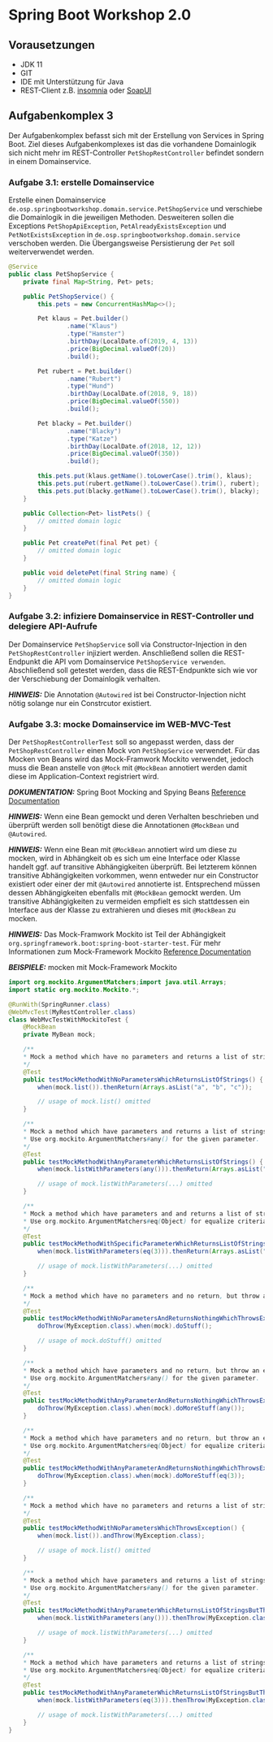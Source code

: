 # Spring Boot Workshop 2.0

## Vorausetzungen

* JDK 11
* GIT
* IDE mit Unterstützung für Java
* REST-Client z.B. [insomnia](https://insomnia.rest/) oder [SoapUI](https://www.soapui.org/)

## Aufgabenkomplex 3

Der Aufgabenkomplex befasst sich mit der Erstellung von Services in Spring Boot.
Ziel dieses Aufgabenkomplexes ist das die vorhandene Domainlogik sich nicht mehr im REST-Controller `PetShopRestController` befindet sondern in einem Domainservice.

### Aufgabe 3.1: erstelle Domainservice

Erstelle einen Domainservice `de.osp.springbootworkshop.domain.service.PetShopService` und verschiebe die Domainlogik in die jeweiligen Methoden.
Desweiteren sollen die Exceptions `PetShopApiException`, `PetAlreadyExistsException` und `PetNotExistsException` in `de.osp.springbootworkshop.domain.service` verschoben werden.
Die Übergangsweise Persistierung der `Pet` soll weiterverwendet werden.

```java
@Service
public class PetShopService {
    private final Map<String, Pet> pets;

    public PetShopService() {
        this.pets = new ConcurrentHashMap<>();

        Pet klaus = Pet.builder()
                .name("Klaus")
                .type("Hamster")
                .birthDay(LocalDate.of(2019, 4, 13))
                .price(BigDecimal.valueOf(20))
                .build();

        Pet rubert = Pet.builder()
                .name("Rubert")
                .type("Hund")
                .birthDay(LocalDate.of(2018, 9, 18))
                .price(BigDecimal.valueOf(550))
                .build();

        Pet blacky = Pet.builder()
                .name("Blacky")
                .type("Katze")
                .birthDay(LocalDate.of(2018, 12, 12))
                .price(BigDecimal.valueOf(350))
                .build();

        this.pets.put(klaus.getName().toLowerCase().trim(), klaus);
        this.pets.put(rubert.getName().toLowerCase().trim(), rubert);
        this.pets.put(blacky.getName().toLowerCase().trim(), blacky);
    }

    public Collection<Pet> listPets() {
        // omitted domain logic
    }

    public Pet createPet(final Pet pet) {
        // omitted domain logic
    }

    public void deletePet(final String name) {
        // omitted domain logic
    }
}
```

### Aufgabe 3.2: infiziere Domainservice in REST-Controller und delegiere API-Aufrufe

Der Domainservice `PetShopService` soll via Constructor-Injection in den `PetShopRestController` injiziert werden.
Anschließend sollen die REST-Endpunkt die API vom Domainservice `PetShopService verwenden`.
Abschließend soll getestet werden, dass die REST-Endpunkte sich wie vor der Verschiebung der Domainlogik verhalten.

**_HINWEIS:_** Die Annotation `@Autowired` ist bei Constructor-Injection nicht nötig solange nur ein Constrcutor existiert.


### Aufgabe 3.3: mocke Domainservice im WEB-MVC-Test

Der `PetShopRestControllerTest` soll so angepasst werden, dass der `PetShopRestController` einen Mock von `PetShopService` verwendet.
Für das Mocken von Beans wird das Mock-Framwork Mockito verwendet, jedoch muss die Bean anstelle von `@Mock` mit `@MockBean` annotiert werden damit diese im Application-Context registriert wird.

**_DOKUMENTATION:_** Spring Boot Mocking and Spying Beans
[Reference Documentation](https://docs.spring.io/spring-boot/docs/current/reference/html/boot-features-testing.html#boot-features-testing-spring-boot-applications-mocking-beans)

**_HINWEIS:_** Wenn eine Bean gemockt und deren Verhalten beschrieben und überprüft werden soll benötigt diese die Annotationen `@MockBean` und `@Autowired`.

**_HINWEIS:_** Wenn eine Bean mit `@MockBean` annotiert wird um diese zu mocken, wird in Abhängkeit ob es sich um eine Interface oder Klasse handelt ggf. auf transitive Abhängigkeiten überprüft.
Bei letzterem können transitive Abhängigkeiten vorkommen, wenn entweder nur ein Constructor existiert oder einer der mit `@Autowired` annotierte ist.
Entsprechend müssen dessen Abhängigkeiten ebenfalls mit `@MockBean` gemockt werden.
Um transitive Abhängigkeiten zu vermeiden empfielt es sich stattdessen ein Interface aus der Klasse zu extrahieren und dieses mit `@MockBean` zu mocken.

**_HINWEIS:_** Das Mock-Framwork Mockito ist Teil der Abhängigkeit `org.springframework.boot:spring-boot-starter-test`.
Für mehr Informationen zum Mock-Framework Mockito [Reference Documentation](https://site.mockito.org/)

**_BEISPIELE:_** mocken mit Mock-Framework Mockito

```java
import org.mockito.ArgumentMatchers;import java.util.Arrays;
import static org.mockito.Mockito.*;

@RunWith(SpringRunner.class)
@WebMvcTest(MyRestController.class)
class WebMvcTestWithMockitoTest {
    @MockBean
    private MyBean mock;

    /**
    * Mock a method which have no parameters and returns a list of strings for any case.
    */
    @Test
    public testMockMethodWithNoParametersWhichReturnsListOfStrings() {
        when(mock.list()).thenReturn(Arrays.asList("a", "b", "c"));

        // usage of mock.list() omitted
    }

    /**
    * Mock a method which have parameters and returns a list of strings for any case.
    * Use org.mockito.ArgumentMatchers#any() for the given parameter.
    */
    @Test
    public testMockMethodWithAnyParameterWhichReturnsListOfStrings() {
        when(mock.listWithParameters(any())).thenReturn(Arrays.asList("a", "b", "c"));

        // usage of mock.listWithParameters(...) omitted
    }

    /**
    * Mock a method which have parameters and and returns a list of strings for given parameter criteria(s).
    * Use org.mockito.ArgumentMatchers#eq(Object) for equalize criteria or other matchers.
    */
    @Test
    public testMockMethodWithSpecificParameterWhichReturnsListOfStrings() {
        when(mock.listWithParameters(eq(3))).thenReturn(Arrays.asList("a", "b", "c"));

        // usage of mock.listWithParameters(...) omitted
    }

    /**
    * Mock a method which have no parameters and no return, but throw an exception for any case.
    */
    @Test
    public testMockMethodWithNoParametersAndReturnsNothingWhichThrowsException() {
        doThrow(MyException.class).when(mock).doStuff();

        // usage of mock.doStuff() omitted
    }

    /**
    * Mock a method which have parameters and no return, but throw an exception for any case.
    * Use org.mockito.ArgumentMatchers#any() for the given parameter.
    */
    @Test
    public testMockMethodWithAnyParameterAndReturnsNothingWhichThrowsException() {
        doThrow(MyException.class).when(mock).doMoreStuff(any());
    }

    /**
    * Mock a method which have parameters and no return, but throw an exception given parameter criteria(s).
    * Use org.mockito.ArgumentMatchers#eq(Object) for equalize criteria or other matchers.
    */
    @Test
    public testMockMethodWithAnyParameterAndReturnsNothingWhichThrowsException() {
        doThrow(MyException.class).when(mock).doMoreStuff(eq(3));
    }

    /**
    * Mock a method which have no parameters and returns a list of strings, but throw an exception for any case.
    */
    @Test
    public testMockMethodWithNoParametersWhichThrowsException() {
        when(mock.list()).andThrow(MyException.class);

        // usage of mock.list() omitted
    }

    /**
    * Mock a method which have parameters and returns a list of strings, but throw an exception for any case.
    * Use org.mockito.ArgumentMatchers#any() for the given parameter.
    */
    @Test
    public testMockMethodWithAnyParameterWhichReturnsListOfStringsButThrowsException() {
        when(mock.listWithParameters(any())).thenThrow(MyException.class);

        // usage of mock.listWithParameters(...) omitted
    }

    /**
    * Mock a method which have parameters and returns a list of strings, but throw an exception for given parameter criteria(s).
    * Use org.mockito.ArgumentMatchers#eq(Object) for equalize criteria or other matchers.
    */
    @Test
    public testMockMethodWithAnyParameterWhichReturnsListOfStringsButThrowsException() {
        when(mock.listWithParameters(eq(3))).thenThrow(MyException.class);

        // usage of mock.listWithParameters(...) omitted
    }
}
```